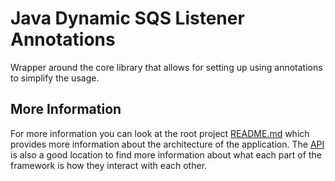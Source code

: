 # Java Dynamic SQS Listener Annotations

Wrapper around the core library that allows for setting up using annotations to simplify the usage.

## More Information

For more information you can look at the root project [README.md](../README.md) which provides more information about the architecture
of the application. The [API](../api) is also a good location to find more information about what each part of the framework is how
they interact with each other.
